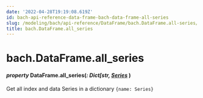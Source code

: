 ```yaml
---
date: '2022-04-28T19:19:08.619Z'
id: bach-api-reference-data-frame-bach-data-frame-all-series
slug: /modeling/bach/api-reference/DataFrame/bach.DataFrame.all-series/
title: bach.DataFrame.all_series
---
```


# bach.DataFrame.all_series


#### _property_ DataFrame.all_series(_: Dict[str, [Series](/docs/modeling/bach/api-reference/Series/bach.Series/#bach.Series)_ )
Get all index and data Series in a dictionary `{name: Series}`

<!-- !! processed by numpydoc !! -->
